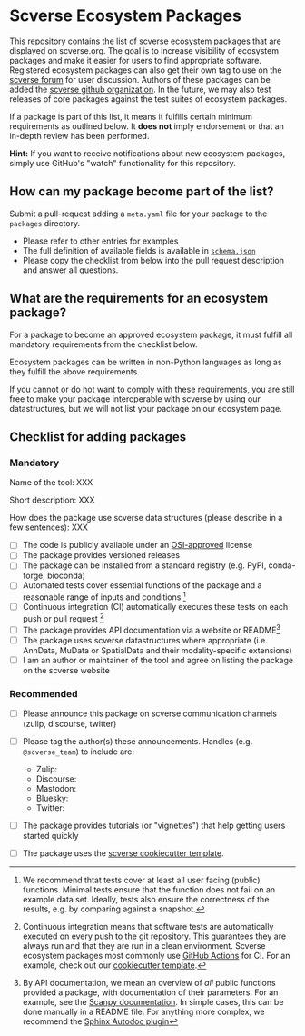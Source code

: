 # Scverse Ecosystem Packages

This repository contains the list of scverse ecosystem packages that are displayed on scverse.org.
The goal is to increase visibility of ecosystem packages and make it easier for users to find appropriate software.
Registered ecosystem packages can also get their own tag to use on the [scverse forum](https://discourse.scverse.org) for user discussion.
Authors of these packages can be added the [scverse github organization](https://github.com/scverse).
In the future, we may also test releases of core packages against the test suites of ecosystem packages.

If a package is part of this list, it means it fulfills certain minimum requirements as outlined below.
It **does not** imply endorsement or that an in-depth review has been performed.

**Hint:** If you want to receive notifications about new ecosystem packages, simply use GitHub's "watch" functionality for this repository.

## How can my package become part of the list?

Submit a pull-request adding a `meta.yaml` file for your package to the `packages` directory.

- Please refer to other entries for examples
- The full definition of available fields is available in [`schema.json`](schema.json)
- Please copy the checklist from below into the pull request description and answer all questions.

## What are the requirements for an ecosystem package?

For a package to become an approved ecosystem package, it must fulfill all mandatory requirements from the checklist below.

Ecosystem packages can be written in non-Python languages as long as they fulfill the above requirements.

If you cannot or do not want to comply with these requirements, you are still free to make your package interoperable with scverse by using our datastructures, but we will not list your package on our ecosystem page.

## Checklist for adding packages

### Mandatory

Name of the tool: XXX

Short description: XXX

How does the package use scverse data structures (please describe in a few sentences): XXX

- [ ] The code is publicly available under an [OSI-approved](https://opensource.org/licenses/alphabetical) license
- [ ] The package provides versioned releases
- [ ] The package can be installed from a standard registry (e.g. PyPI, conda-forge, bioconda)
- [ ] Automated tests cover essential functions of the package and a reasonable range of inputs and conditions [^1]
- [ ] Continuous integration (CI) automatically executes these tests on each push or pull request [^2]
- [ ] The package provides API documentation via a website or README[^3]
- [ ] The package uses scverse datastructures where appropriate (i.e. AnnData, MuData or SpatialData and their modality-specific extensions)
- [ ] I am an author or maintainer of the tool and agree on listing the package on the scverse website

### Recommended

- [ ] Please announce this package on scverse communication channels (zulip, discourse, twitter)
- [ ] Please tag the author(s) these announcements. Handles (e.g. `@scverse_team`) to include are:

    - Zulip:
    - Discourse:
    - Mastodon:
    - Bluesky:
    - Twitter:

- [ ] The package provides tutorials (or "vignettes") that help getting users started quickly
- [ ] The package uses the [scverse cookiecutter template](https://github.com/scverse/cookiecutter-scverse).

[^1]: We recommend thtat tests cover at least all user facing (public) functions. Minimal tests ensure that the function does not fail on an example data set. Ideally, tests also ensure the correctness of the results, e.g. by comparing against a snapshot.

[^2]: Continuous integration means that software tests are automatically executed on every push to the git repository. This guarantees they are always run and that they are run in a clean environment. Scverse ecosystem packages most commonly use [GitHub Actions](https://github.com/features/actions) for CI. For an example, check out our [cookiecutter template](https://github.com/scverse/cookiecutter-scverse).

[^3]: By API documentation, we mean an overview of _all_ public functions provided a package, with documentation of their parameters. For an example, see the [Scanpy documentation](https://scanpy.readthedocs.io/en/stable/api/preprocessing.html). In simple cases, this can be done manually in a README file. For anything more complex, we recommend the [Sphinx Autodoc plugin](https://www.sphinx-doc.org/en/master/usage/extensions/autodoc.html)
